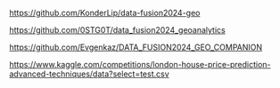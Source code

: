 https://github.com/KonderLip/data-fusion2024-geo

https://github.com/0STG0T/data_fusion2024_geoanalytics

https://github.com/Evgenkaz/DATA_FUSION2024_GEO_COMPANION

https://www.kaggle.com/competitions/london-house-price-prediction-advanced-techniques/data?select=test.csv
